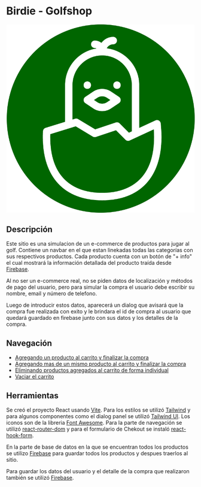 # Birdie - Golfshop

![Logo Birdie - Golfshop](/public/assets/logos/icon.png)

## Descripción

Este sitio es una simulacion de un e-commerce de productos para jugar al golf. Contiene un navbar en el que estan linekadas todas las categorías con sus respectivos productos. Cada producto cuenta con un botón de "+ info" el cual mostrará la información detallada del producto traída desde [Firebase](https://firebase.google.com/?hl=es).

Al no ser un e-commerce real, no se piden datos de localización y métodos de pago del usuario, pero para simular la compra el usuario debe escribir su nombre, email y número de telefono.

Luego de introducir estos datos, aparecerá un dialog que avisará que la compra fue realizada con exito y le brindara el id de compra al usuario que quedará guardado en firebase junto con sus datos y los detalles de la compra.

## Navegación

- [Agregando un producto al carrito y finalizar la compra](https://scribehow.com/shared/Agregando_un_producto_al_carrito_y_finalizar_la_compra__tLNBo4BQR76oXpD3uh-9Pw)
- [Agregando mas de un mismo producto al carrito y finalizar la compra](https://scribehow.com/shared/Adding_a_hero_product_to_the_cart_and_completing_the_purchase__bWsI-utfQ7KakaOQr8CbWw)
- [Eliminando productos agregados al carrito de forma individual](https://scribehow.com/shared/Eliminar_productos_del_carro_individualmente__hcQzgK1LSamoSIURpuf5FQ)
- [Vaciar el carrito](https://scribehow.com/shared/Vaciar_el_carrito__hmlONgjrQMyOxLVyqftY7g)

## Herramientas

Se creó el proyecto React usando [Vite](https://vitejs.dev/). Para los estilos se utilizó [Tailwind](https://tailwindcss.com/) y para algunos componentes como el dialog panel se utilizó [Tailwind UI](https://tailwindui.com/). Los iconos son de la libreria [Font Awesome](https://fontawesome.com/). Para la parte de navegación se utilizó [react-router-dom](https://reactrouter.com/en/main) y para el formulario de Chekout se instaló [react-hook-form](https://react-hook-form.com/).

En la parte de base de datos en la que se encuentran todos los productos se utilizo [Firebase](https://firebase.google.com/?hl=es) para guardar todos los productos y despues traerlos al sitio.

Para guardar los datos del usuario y el detalle de la compra que realizaron también se utilizó [Firebase](https://firebase.google.com/?hl=es).
